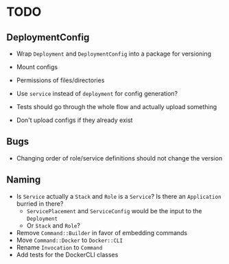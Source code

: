 # TODO

## DeploymentConfig

- Wrap `Deployment` and `DeploymentConfig` into a package for versioning
- Mount configs
- Permissions of files/directories
- Use `service` instead of `deployment` for config generation?
- Tests should go through the whole flow and actually upload something

- Don't upload configs if they already exist

## Bugs

- Changing order of role/service definitions should not change the version

## Naming

- Is `Service` actually a `Stack` and `Role` is a `Service`? Is there an `Application` burried in there?
  - `ServicePlacement` and `ServiceConfig` would be the input to the `Deployment`
  - Or `Stack` and `Role`?
- Remove `Command::Builder` in favor of embedding commands
- Move `Command::Docker` to `Docker::CLI`
- Rename `Invocation` to `Command`
- Add tests for the DockerCLI classes
